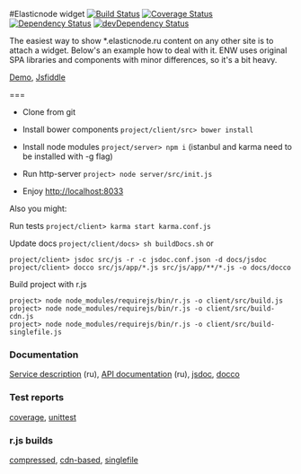 #Elasticnode widget
[![Build Status](https://travis-ci.org/antongolub/enw.svg?branch=master)](https://travis-ci.org/antongolub/enw) [![Coverage Status](https://img.shields.io/coveralls/antongolub/enw.svg)](https://coveralls.io/r/antongolub/enw?branch=master) [![Dependency Status](https://david-dm.org/antongolub/enw.svg)](https://david-dm.org/antongolub/enw) [![devDependency Status](https://david-dm.org/antongolub/enw/dev-status.svg)](https://david-dm.org/antongolub/enw#info=devDependencies)

The easiest way to show *.elasticnode.ru content on any other site is to attach a widget.
Below's an example how to deal with it. ENW uses original SPA libraries and components with minor differences, so it's a bit heavy.

[Demo](http://elasticnode.ru/widget/), [Jsfiddle](http://jsfiddle.net/VmsGL/)

===

* Clone from git

* Install bower components ```project/client/src> bower install```

* Install node modules ```project/server> npm i``` (istanbul and karma need to be installed with -g flag)

* Run http-server ```project> node server/src/init.js```

* Enjoy [http://localhost:8033](http://localhost:8033)


Also you might:

Run tests ```project/client> karma start karma.conf.js```

Update docs ```project/client/docs> sh buildDocs.sh``` or
```
project/client> jsdoc src/js -r -c jsdoc.conf.json -d docs/jsdoc
project/client> docco src/js/app/*.js src/js/app/**/*.js -o docs/docco
```

Build project with r.js
```
project> node node_modules/requirejs/bin/r.js -o client/src/build.js
project> node node_modules/requirejs/bin/r.js -o client/src/build-cdn.js
project> node node_modules/requirejs/bin/r.js -o client/src/build-singlefile.js
```
### Documentation
[Service description](http://elasticnode.ru/widget/) (ru), [API documentation](http://school.elasticnode.ru/api/) (ru), [jsdoc](http://elasticnode.ru/widget/docs/jsdoc/), [docco](http://elasticnode.ru/widget/docs/docco/app.html)
### Test reports
[coverage](http://elasticnode.ru/widget/docs/coverage/Chrome%2036.0.1985%20(Mac%20OS%20X%2010.9.3)/), [unittest](http://elasticnode.ru/widget/docs/unit_reports/Chrome%2036.0.1985%20(Mac%20OS%20X%2010.9.3)/)
### r.js builds
[compressed](https://raw.githubusercontent.com/antongolub/enw/master/client/dist/js/app/main.js), [cdn-based](https://raw.githubusercontent.com/antongolub/enw/master/client/dist/js/app/main-cdn.js), [singlefile](https://raw.githubusercontent.com/antongolub/enw/master/client/dist/js/app/main-singlefile.js)
